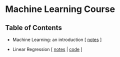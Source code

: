 # Machine Learning Course

## Table of Contents

- Machine Learning: an introduction [ [notes](notes/ml_introduction/README.md) ]

- Linear Regression [ [notes](notes/linear_regression/README.md) | [code](mlcourse/test_linear_regression.py) ]
